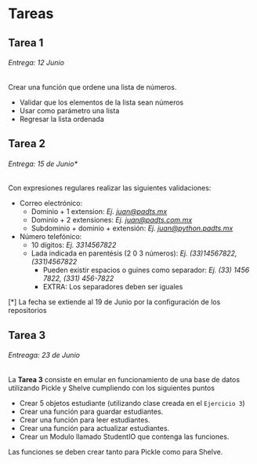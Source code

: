 # Tareas

## Tarea 1
###### *Entrega: 12 Junio*
Crear una función que ordene una lista de números.
* Validar que los elementos de la lista sean números
* Usar como parámetro una lista
* Regresar la lista ordenada

## Tarea 2
###### *Entrega: 15 de Junio**
Con expresiones regulares realizar las siguientes validaciones:
* Correo electrónico:
    * Dominio + 1 extension: *Ej. juan@padts.mx*
    * Dominio + 2 extensiones: *Ej. juan@padts.com.mx*
    * Subdominio + dominio + extensión: *Ej. juan@python.padts.mx*
* Número telefónico:
    * 10 dígitos: *Ej. 3314567822*
    * Lada indicada en parentésis (2 0 3 números): *Ej. (33)14567822, (331)4567822*
        * Pueden existir espacios o guines como separador: *Ej. (33) 1456 7822, (331) 456-7822*
        * EXTRA: Los separadores deben ser iguales

[*] La fecha se extiende al 19 de Junio por la configuración de los repositorios

## Tarea 3
###### *Entreaga: 23 de Junio*
La **Tarea 3** consiste en emular en funcionamiento de una base de datos utilizando Pickle y Shelve cumpliendo con los siguientes puntos
* Crear 5 objetos estudiante (utilizando clase creada en el `Ejercicio 3`)
* Crear una función para guardar estudiantes.
* Crear una función para leer estudiantes.
* Crear una función para actualizar estudiantes.
* Crear un Modulo llamado StudentIO que contenga las funciones.

Las funciones se deben crear tanto para Pickle como para Shelve.

 
